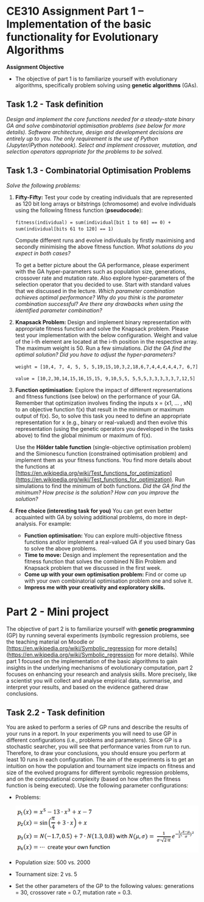 # CE310 Assignment Part 1 – Implementation of the basic functionality for Evolutionary Algorithms

**Assignment Objective**
- The objective of part 1 is to familiarize yourself with evolutionary algorithms, specifically problem solving 
using **genetic algorithms** (GAs).

##  Task 1.2 - Task definition 
*Design and implement the core functions needed for a steady-state binary GA and solve combinatorial 
optimisation problems (see below for more details). Software architecture, design and development 
decisions are entirely up to you. The only requirement is the use of Python (Jupyter/iPython notebook). Select 
and implement crossover, mutation, and selection operators appropriate for the problems to be solved.*

## Task 1.3 - Combinatorial Optimisation Problems
*Solve the following problems:*
1. **Fifty-Fifty:** Test your code by creating individuals that are represented as 120 bit long arrays or 
   bitstrings (chromosome) and evolve individuals using the following fitness function (**pseudocode**):
      
      `fitness(individual) = sum(individual[bit 1 to 60] == 0) + sum(individual[bits 61 to 120] == 1)`
  
   Compute different runs and evolve individuals by firstly maximising and secondly minimising the 
   above fitness function. *What solutions do you expect in both cases?*
  
   To get a better picture about the GA performance, please experiment with the GA hyper-parameters
   such as population size, generations, crossover rate and mutation rate. Also explore hyper-parameters of the 
   selection operator that you decided to use. Start with standard values that we discussed in the lecture.
   *Which parameter combination achieves optimal performance? Why do you think is the parameter combination successful?
   Are there any drawbacks when using the identified parameter combination?*
   
2. **Knapsack Problem:** Design and implement binary representation with appropriate fitness function and solve the 
   Knapsack problem. Please test your implementation with the below configuration. 
   Weight and value of the i-th element are located at the i-th position in the respective array. The 
   maximum weight is 50. Run a few simulations. *Did the GA find the optimal solution? Did you have to 
   adjust the hyper-parameters?*
   
   `weight = [10,4, 7, 4, 5, 5, 5,19,15,10,3,2,18,6,7,4,4,4,4,4,7, 6,7]`
   
   `value = [10,2,30,14,15,16,15,15, 9,10,5,5, 5,5,5,3,3,3,3,3,7,12,5]`
    
3. **Function optimisation:** Explore the impact of different representations and fitness functions (see below) on the 
   performance of your GA. Remember that optimization involves finding the inputs x = (x1, … , xN) to an objective 
   function f(x) that result in the minimum or maximum output of f(x). So, to solve this task you need to define an 
   appropriate representation for x (e.g., binary or real-valued) and then evolve this representation (using the genetic
   operators you developed in the tasks above) to find the global minimum or maximum of f(x).
   
   Use the **Hölder table function** (single-objective optimisation problem) and the Simionescu function (constrained 
   optimisation problem) and implement them as your fitness functions. You find more details about the functions at 
   [https://en.wikipedia.org/wiki/Test_functions_for_optimization](https://en.wikipedia.org/wiki/Test_functions_for_optimization). 
   Run simulations to find the minimum of both functions. *Did the GA find the minimum? How precise is the solution? 
   How can you improve the solution?*
   
4. **Free choice (interesting task for you)**
   You can get even better acquainted with GA by solving additional problems, do more in dept-analysis. For example:
     - **Function optimisation:** You can explore multi-objective fitness functions and/or implement a real-valued GA if you 
       used binary Gas to solve the above problems.
     - **Time to move:** Design and implement the representation and the fitness function that solves 
       the combined N Bin Problem and Knapsack problem that we discussed in the first week.
     - **Come up with your own optimisation problem:** Find or come up with your own combinatorial optimisation problem one 
       and solve it.
     - **Impress me with your creativity and exploratory skills.**

# Part 2 - Mini project
The objective of part 2 is to familiarize yourself with **genetic programming** (GP) by running several experiments (symbolic regression 
problems, see the teaching material on Moodle or [https://en.wikipedia.org/wiki/Symbolic_regression for more details](https://en.wikipedia.org/wiki/Symbolic_regression for more details). While part 1 
focused on the implementation of the basic algorithms to gain insights in the underlying mechanisms of evolutionary computation, part
2 focuses on enhancing your research and analysis skills. More precisely, like a scientist you will collect and analyse empirical data,
summarise, and interpret your results, and based on the evidence gathered draw conclusions.

## Task 2.2 - Task definition
You are asked to perform a series of GP runs and describe the results of your runs in a report. In your experiments you will need to use 
GP in different configurations (i.e., problems and parameters). Since GP is a stochastic searcher, you will see that performance varies
from run to run. Therefore, to draw your conclusions, you should ensure you perform at least 10 runs in each configuration. The aim of 
the experiments is to get an intuition on how the population and tournament size impacts on fitness and size of the evolved programs for
different symbolic regression problems, and on the computational complexity (based on how often the fitness function is being executed). 
Use the following parameter configurations:

- Problems:
  
  ![](screenshot.2434.png)
- Population size: 500 vs. 2000
- Tournament size: 2 vs. 5
- Set the other parameters of the GP to the following values: generations = 30, crossover rate = 0.7, mutation rate = 0.3.
